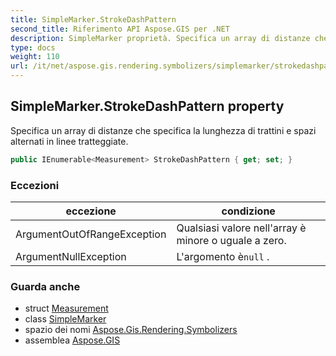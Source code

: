 ```yaml
---
title: SimpleMarker.StrokeDashPattern
second_title: Riferimento API Aspose.GIS per .NET
description: SimpleMarker proprietà. Specifica un array di distanze che specifica la lunghezza di trattini e spazi alternati in linee tratteggiate.
type: docs
weight: 110
url: /it/net/aspose.gis.rendering.symbolizers/simplemarker/strokedashpattern/
---
```

## SimpleMarker.StrokeDashPattern property

Specifica un array di distanze che specifica la lunghezza di trattini e spazi alternati in linee tratteggiate.

```csharp
public IEnumerable<Measurement> StrokeDashPattern { get; set; }
```

### Eccezioni

| eccezione | condizione |
| --- | --- |
| ArgumentOutOfRangeException | Qualsiasi valore nell'array è minore o uguale a zero. |
| ArgumentNullException | L'argomento è`null` . |

### Guarda anche

* struct [Measurement](../../../aspose.gis.rendering/measurement/)
* class [SimpleMarker](../)
* spazio dei nomi [Aspose.Gis.Rendering.Symbolizers](../../simplemarker/)
* assemblea [Aspose.GIS](../../../)



